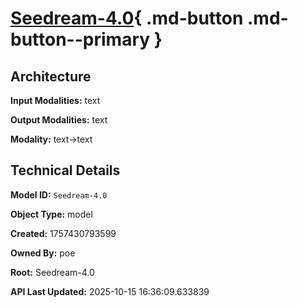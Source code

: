 # [Seedream-4.0](https://poe.com/Seedream-4.0){ .md-button .md-button--primary }

## Architecture

**Input Modalities:** text

**Output Modalities:** text

**Modality:** text->text


## Technical Details

**Model ID:** `Seedream-4.0`

**Object Type:** model

**Created:** 1757430793599

**Owned By:** poe

**Root:** Seedream-4.0

**API Last Updated:** 2025-10-15 16:36:09.633839
